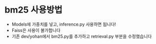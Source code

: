 # bm25 사용방법
- Models에 가중치를 넣고, inference.py 사용하면 됩니다!
- Faiss은 사용이 불가합니다
- 기존 dev/yohan에서 bm25.py를 추가하고 retrieval.py 부분을 수정했습니다